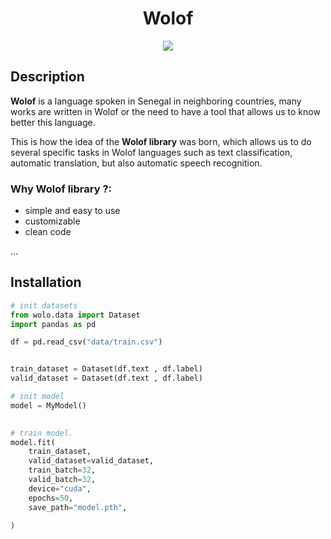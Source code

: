 # <h1 align="center"> Wolof </h1>


<p align="center">

<img src="./input/woloff.jpg">
</p>


## Description

**Wolof** is a language spoken in Senegal in neighboring countries, many works are written in Wolof or the need to have a tool that allows us to know better this language. 

This is how the idea of the **Wolof library** was born, which allows us to do several specific tasks in Wolof languages such as text classification, automatic translation, but also automatic speech recognition. 



### Why Wolof library ?:

- simple and easy to use
- customizable 
- clean code
 
...


## Installation

 
```python
# init datasets
from wolo.data import Dataset
import pandas as pd

df = pd.read_csv("data/train.csv")


train_dataset = Dataset(df.text , df.label)
valid_dataset = Dataset(df.text , df.label)

# init model
model = MyModel()

 
# train model. 
model.fit(
    train_dataset,
    valid_dataset=valid_dataset,
    train_batch=32,
    valid_batch=32,
    device="cuda",
    epochs=50,
    save_path="model.pth",
     
)

 
```
